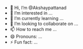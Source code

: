 - 👋 Hi, I’m @Akshaypattanad
- 👀 I’m interested in ...
- 🌱 I’m currently learning ...
- 💞️ I’m looking to collaborate on ...
- 📫 How to reach me ...
- 😄 Pronouns: ...
- ⚡ Fun fact: ...

<!---
Akshaypattanad/Akshaypattanad is a ✨ special ✨ repository because its `README.md` (this file) appears on your GitHub profile.
You can click the Preview link to take a look at your changes.
--->
